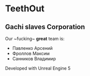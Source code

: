 # TeethOut
## Gachi slaves Corporation
Our ~fucking~ <strong>great</strong> team is:
- Павленко Арсений
- Фроллов Максим
- Санников Владимир


Developed with Unreal Engine 5
